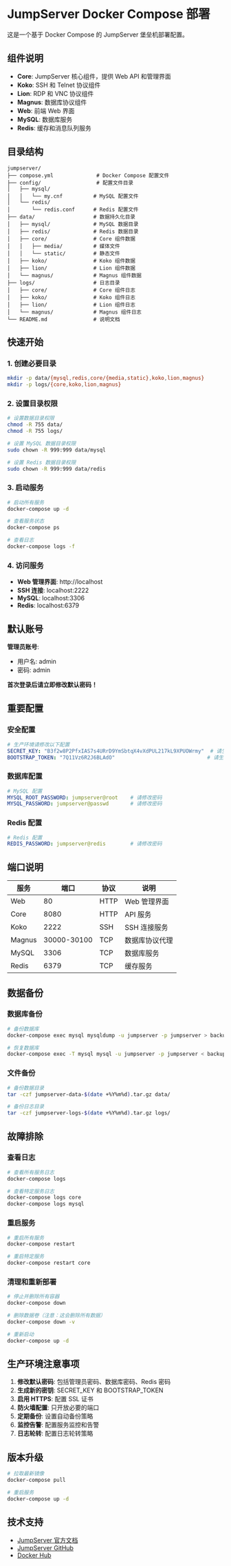 # JumpServer Docker Compose 部署

这是一个基于 Docker Compose 的 JumpServer 堡垒机部署配置。

## 组件说明

- **Core**: JumpServer 核心组件，提供 Web API 和管理界面
- **Koko**: SSH 和 Telnet 协议组件
- **Lion**: RDP 和 VNC 协议组件
- **Magnus**: 数据库协议组件
- **Web**: 前端 Web 界面
- **MySQL**: 数据库服务
- **Redis**: 缓存和消息队列服务

## 目录结构

```
jumpserver/
├── compose.yml              # Docker Compose 配置文件
├── config/                  # 配置文件目录
│   ├── mysql/
│   │   └── my.cnf          # MySQL 配置文件
│   └── redis/
│       └── redis.conf      # Redis 配置文件
├── data/                   # 数据持久化目录
│   ├── mysql/              # MySQL 数据目录
│   ├── redis/              # Redis 数据目录
│   ├── core/               # Core 组件数据
│   │   ├── media/          # 媒体文件
│   │   └── static/         # 静态文件
│   ├── koko/               # Koko 组件数据
│   ├── lion/               # Lion 组件数据
│   └── magnus/             # Magnus 组件数据
├── logs/                   # 日志目录
│   ├── core/               # Core 组件日志
│   ├── koko/               # Koko 组件日志
│   ├── lion/               # Lion 组件日志
│   └── magnus/             # Magnus 组件日志
└── README.md               # 说明文档
```

## 快速开始

### 1. 创建必要目录

```bash
mkdir -p data/{mysql,redis,core/{media,static},koko,lion,magnus}
mkdir -p logs/{core,koko,lion,magnus}
```

### 2. 设置目录权限

```bash
# 设置数据目录权限
chmod -R 755 data/
chmod -R 755 logs/

# 设置 MySQL 数据目录权限
sudo chown -R 999:999 data/mysql

# 设置 Redis 数据目录权限
sudo chown -R 999:999 data/redis
```

### 3. 启动服务

```bash
# 启动所有服务
docker-compose up -d

# 查看服务状态
docker-compose ps

# 查看日志
docker-compose logs -f
```

### 4. 访问服务

- **Web 管理界面**: http://localhost
- **SSH 连接**: localhost:2222
- **MySQL**: localhost:3306
- **Redis**: localhost:6379

## 默认账号

**管理员账号**:
- 用户名: admin
- 密码: admin

**首次登录后请立即修改默认密码！**

## 重要配置

### 安全配置

```yaml
# 生产环境请修改以下配置
SECRET_KEY: "B3f2w8P2PfxIAS7s4URrD9YmSbtqX4vXdPUL217kL9XPUOWrmy"  # 请生成新的密钥
BOOTSTRAP_TOKEN: "7Q11Vz6R2J6BLAdO"                              # 请生成新的令牌
```

### 数据库配置

```yaml
# MySQL 配置
MYSQL_ROOT_PASSWORD: jumpserver@root    # 请修改密码
MYSQL_PASSWORD: jumpserver@passwd       # 请修改密码
```

### Redis 配置

```yaml
# Redis 配置
REDIS_PASSWORD: jumpserver@redis        # 请修改密码
```

## 端口说明

| 服务 | 端口 | 协议 | 说明 |
|------|------|------|------|
| Web | 80 | HTTP | Web 管理界面 |
| Core | 8080 | HTTP | API 服务 |
| Koko | 2222 | SSH | SSH 连接服务 |
| Magnus | 30000-30100 | TCP | 数据库协议代理 |
| MySQL | 3306 | TCP | 数据库服务 |
| Redis | 6379 | TCP | 缓存服务 |

## 数据备份

### 数据库备份

```bash
# 备份数据库
docker-compose exec mysql mysqldump -u jumpserver -p jumpserver > backup.sql

# 恢复数据库
docker-compose exec -T mysql mysql -u jumpserver -p jumpserver < backup.sql
```

### 文件备份

```bash
# 备份数据目录
tar -czf jumpserver-data-$(date +%Y%m%d).tar.gz data/

# 备份日志目录
tar -czf jumpserver-logs-$(date +%Y%m%d).tar.gz logs/
```

## 故障排除

### 查看日志

```bash
# 查看所有服务日志
docker-compose logs

# 查看特定服务日志
docker-compose logs core
docker-compose logs mysql
```

### 重启服务

```bash
# 重启所有服务
docker-compose restart

# 重启特定服务
docker-compose restart core
```

### 清理和重新部署

```bash
# 停止并删除所有容器
docker-compose down

# 删除数据卷（注意：这会删除所有数据）
docker-compose down -v

# 重新启动
docker-compose up -d
```

## 生产环境注意事项

1. **修改默认密码**: 包括管理员密码、数据库密码、Redis 密码
2. **生成新的密钥**: SECRET_KEY 和 BOOTSTRAP_TOKEN
3. **启用 HTTPS**: 配置 SSL 证书
4. **防火墙配置**: 只开放必要的端口
5. **定期备份**: 设置自动备份策略
6. **监控告警**: 配置服务监控和告警
7. **日志轮转**: 配置日志轮转策略

## 版本升级

```bash
# 拉取最新镜像
docker-compose pull

# 重启服务
docker-compose up -d
```

## 技术支持

- [JumpServer 官方文档](https://docs.jumpserver.org/)
- [JumpServer GitHub](https://github.com/jumpserver/jumpserver)
- [Docker Hub](https://hub.docker.com/u/jumpserver)